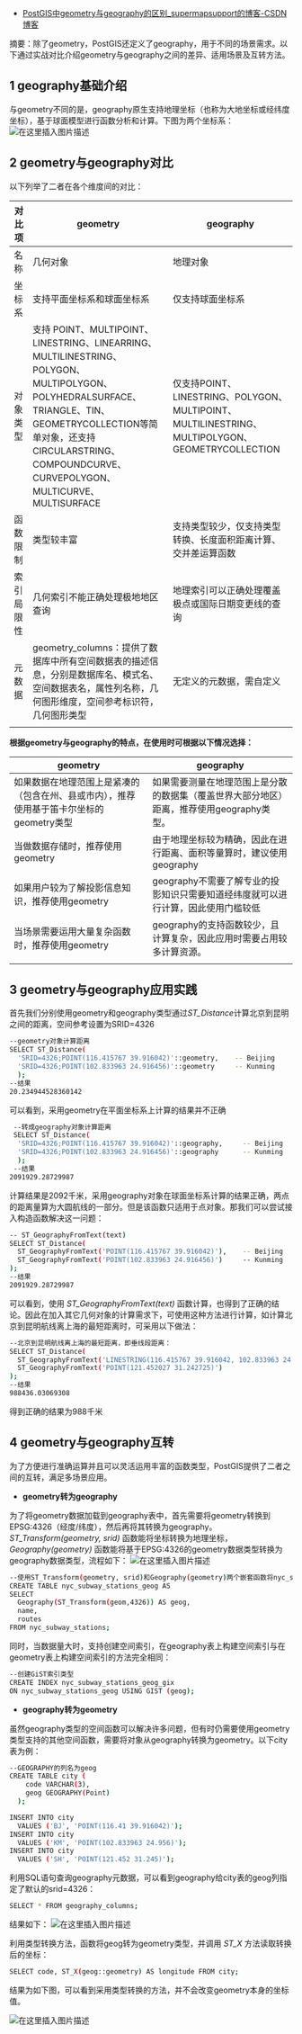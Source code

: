 - [PostGIS中geometry与geography的区别_supermapsupport的博客-CSDN博客](https://blog.csdn.net/supermapsupport/article/details/123801084?spm=1001.2101.3001.6650.5&utm_medium=distribute.pc_relevant.none-task-blog-2~default~BlogCommendFromBaidu~Rate-5-123801084-blog-118405266.pc_relevant_multi_platform_whitelistv3&depth_1-utm_source=distribute.pc_relevant.none-task-blog-2~default~BlogCommendFromBaidu~Rate-5-123801084-blog-118405266.pc_relevant_multi_platform_whitelistv3&utm_relevant_index=10)

摘要：除了geometry，PostGIS还定义了geography，用于不同的场景需求。以下通过实战对比介绍geometry与geography之间的差异、适用场景及互转方法。

## 1 geography基础介绍

与geometry不同的是，geography原生支持地理坐标（也称为大地坐标或经纬度坐标），基于球面模型进行函数分析和计算。下图为两个坐标系：
![在这里插入图片描述](https://img-blog.csdnimg.cn/3eaa3a8e56754575b861b07832c68b94.png?x-oss-process=image/watermark,type_d3F5LXplbmhlaQ,shadow_50,text_Q1NETiBAc3VwZXJtYXBzdXBwb3J0,size_20,color_FFFFFF,t_70,g_se,x_16#pic_center)

## 2 geometry与geography对比

以下列举了二者在各个维度间的对比：

| 对比项     | geometry                                                     | geography                                                    |
| ---------- | ------------------------------------------------------------ | ------------------------------------------------------------ |
| 名称       | 几何对象                                                     | 地理对象                                                     |
| 坐标系     | 支持平面坐标系和球面坐标系                                   | 仅支持球面坐标系                                             |
| 对象类型   | 支持 POINT、MULTIPOINT、LINESTRING、LINEARRING、MULTILINESTRING、POLYGON、MULTIPOLYGON、POLYHEDRALSURFACE、TRIANGLE、TIN、GEOMETRYCOLLECTION等简单对象，还支持CIRCULARSTRING、COMPOUNDCURVE、CURVEPOLYGON、MULTICURVE、MULTISURFACE | 仅支持POINT、LINESTRING、POLYGON、MULTIPOINT、MULTILINESTRING、MULTIPOLYGON、GEOMETRYCOLLECTION |
| 函数限制   | 类型较丰富                                                   | 支持类型较少，仅支持类型转换、长度面积距离计算、交并差运算函数 |
| 索引局限性 | 几何索引不能正确处理极地地区查询                             | 地理索引可以正确处理覆盖极点或国际日期变更线的查询           |
| 元数据     | geometry_columns：提供了数据库中所有空间数据表的描述信息，分别是数据库名、模式名、空间数据表名，属性列名称，几何图形维度，空间参考标识符，几何图形类型 | 无定义的元数据，需自定义                                     |
|            |                                                              |                                                              |

**根据geometry与geography的特点，在使用时可根据以下情况选择：**

| geometry                                                     | geography                                                    |
| ------------------------------------------------------------ | ------------------------------------------------------------ |
| 如果数据在地理范围上是紧凑的（包含在州、县或市内），推荐使用基于笛卡尔坐标的geometry类型 | 如果需要测量在地理范围上是分散的数据集（覆盖世界大部分地区）距离，推荐使用geography类型。 |
| 当做数据存储时，推荐使用geometry                             | 由于地理坐标较为精确，因此在进行距离、面积等量算时，建议使用geography |
| 如果用户较为了解投影信息知识，推荐使用geometry               | geography不需要了解专业的投影知识只需要知道经纬度就可以进行计算，因此使用门槛较低 |
| 当场景需要运用大量复杂函数时，推荐使用geometry               | geography的支持函数较少，且计算复杂，因此应用时需要占用较多计算资源。 |
|                                                              |                                                              |

## 3 geometry与geography应用实践

首先我们分别使用geometry和geography类型通过*ST_Distance*计算北京到昆明之间的距离，空间参考设置为SRID=4326

```sh
--geometry对象计算距离
SELECT ST_Distance(
  'SRID=4326;POINT(116.415767 39.916042)'::geometry,    -- Beijing
  'SRID=4326;POINT(102.833963 24.916456)'::geometry     -- Kunming
  );
--结果
20.234944528360142 
```

可以看到，采用geometry在平面坐标系上计算的结果并不正确

```sh
 --转成geography对象计算距离
 SELECT ST_Distance(
  'SRID=4326;POINT(116.415767 39.916042)'::geography,     -- Beijing
  'SRID=4326;POINT(102.833963 24.916456)'::geography      -- Kunming
  );
 --结果
2091929.28729987 
```

计算结果是2092千米，采用geography对象在球面坐标系计算的结果正确，两点的距离量算为大圆航线的一部分。但是该函数只适用于点对象。那我们可以尝试接入构造函数解决这一问题：

```sh
-- ST_GeographyFromText(text)
SELECT ST_Distance(
  ST_GeographyFromText('POINT(116.415767 39.916042)'),    -- Beijing
  ST_GeographyFromText('POINT(102.833963 24.916456)')     -- Kunming
);
--结果
2091929.28729987
```

可以看到，使用 *ST_GeographyFromText(text)* 函数计算，也得到了正确的结论。因此在加入其它几何对象的计算需求下，可使用这种方法进行计算，如计算北京到昆明航线离上海的最短距离时，可采用以下做法：

```sh
--北京到昆明航线离上海的最短距离，即垂线段距离：
SELECT ST_Distance(
  ST_GeographyFromText('LINESTRING(116.415767 39.916042, 102.833963 24.916456)'), -- Beijing to Kunming
  ST_GeographyFromText('POINT(121.452027 31.242725)')                        -- Shanghai
);
--结果
988436.03069308
```

得到正确的结果为988千米

## 4 geometry与geography互转

为了方便进行准确运算并且可以灵活运用丰富的函数类型，PostGIS提供了二者之间的互转，满足多场景应用。

- **geometry转为geography**

为了将geometry数据加载到geography表中，首先需要将geometry转换到EPSG:4326（经度/纬度），然后再将其转换为geography。 *ST_Transform(geometry, srid)* 函数能将坐标转换为地理坐标，*Geography(geometry)* 函数能将基于EPSG:4326的geometry数据类型转换为geography数据类型，流程如下：
![在这里插入图片描述](https://img-blog.csdnimg.cn/d0f5783f6c444469a0c68a68b1e288b5.png?x-oss-process=image/watermark,type_d3F5LXplbmhlaQ,shadow_50,text_Q1NETiBAc3VwZXJtYXBzdXBwb3J0,size_20,color_FFFFFF,t_70,g_se,x_16#pic_center)

```sh
--使用ST_Transform(geometry, srid)和Geography(geometry)两个嵌套函数将nyc_subway_stations示例数据从geom转换为geog
CREATE TABLE nyc_subway_stations_geog AS
SELECT
  Geography(ST_Transform(geom,4326)) AS geog,
  name,
  routes
FROM nyc_subway_stations;
```

同时，当数据量大时，支持创建空间索引，在geography表上构建空间索引与在geometry表上构建空间索引的方法完全相同：

```sh
--创建GiST索引类型
CREATE INDEX nyc_subway_stations_geog_gix
ON nyc_subway_stations_geog USING GIST (geog);
```

- **geography转为geometry**

虽然geography类型的空间函数可以解决许多问题，但有时仍需要使用geometry类型支持的其他空间函数，需要将对象从geography转换为geometry。以下city表为例：

```sh
--GEOGRAPHY的列名为geog
CREATE TABLE city (
    code VARCHAR(3),
    geog GEOGRAPHY(Point)
  );

INSERT INTO city
  VALUES ('BJ', 'POINT(116.41 39.916042)');
INSERT INTO city
  VALUES ('KM', 'POINT(102.833963 24.956)');
INSERT INTO city
  VALUES ('SH', 'POINT(121.452 31.245)');
```

利用SQL语句查询geography元数据，可以看到geography给city表的geog列指定了默认的srid=4326：

```sh
SELECT * FROM geography_columns;
```

结果如下：
![在这里插入图片描述](https://img-blog.csdnimg.cn/3df25e68db274e2596ae7ddaafb9b2e3.png#pic_center)

利用类型转换方法，函数将geog转为geometry类型，并调用 *ST_X* 方法读取转换后的坐标：

```sh
SELECT code, ST_X(geog::geometry) AS longitude FROM city;
```

结果为如下图，可以看到采用类型转换的方法，并不会改变geometry本身的坐标值。

![在这里插入图片描述](https://img-blog.csdnimg.cn/4704bf35ba5c43698507bb3fe81da1c2.png#pic_center)